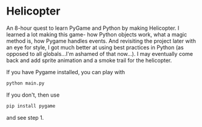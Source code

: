 Helicopter
==========

An 8-hour quest to learn PyGame and Python by making Helicopter. I learned a lot making this game- how Python objects work,
what a magic method is, how Pygame handles events. And revisiting the project later with an eye for style, I got much 
better at using best practices in Python (as opposed to all globals...I'm ashamed of that now...). I may eventually come
back and add sprite animation and a smoke trail for the helicopter.

If you have Pygame installed, you can play with 
```python
python main.py
```
If you don't, then use 
```python 
pip install pygame
```
and see step 1. 
